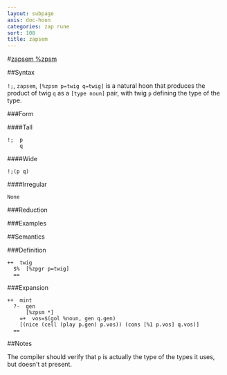 ```yaml
---
layout: subpage
axis: doc-hoon
categories: zap rune
sort: 108
title: zapsem
---
```




#[zapsem %zpsm](#zpsm)

##Syntax

`!;`, `zapsem`, `[%zpsm p=twig q=twig]` is a natural hoon that
produces the product of twig `q` as a `[type noun]` pair, with
twig `p` defining the type of the type.

###Form

####Tall

    !;  p
        q
####Wide

    !;(p q)

####Irregular

    None

###Reduction

###Examples

##Semantics

###Definition

    ++  twig  
      $%  [%zpgr p=twig]
      ==

###Expansion

    ++  mint
      ?-  gen
          [%zpsm *]  
        =+  vos=$(gol %noun, gen q.gen)
        [(nice (cell (play p.gen) p.vos)) (cons [%1 p.vos] q.vos)]
      ==

##Notes

The compiler should verify that `p` is actually the type of the
types it uses, but doesn't at present.